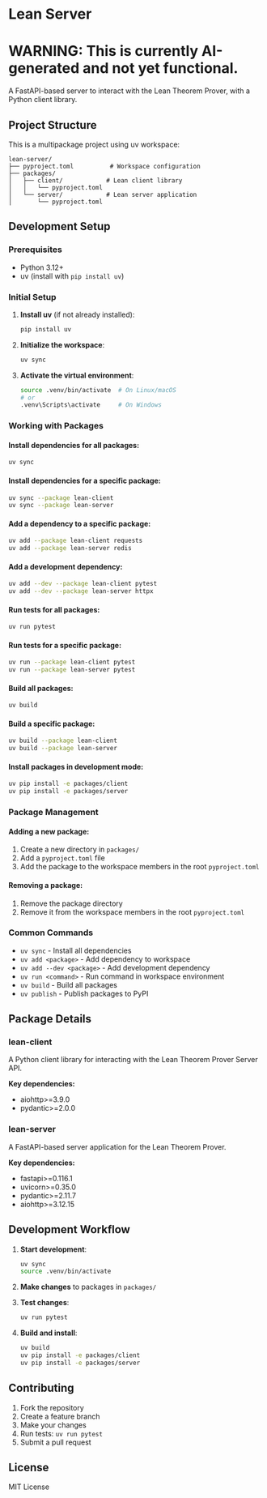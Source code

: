 # Lean Server

# WARNING: This is currently AI-generated and not yet functional.

A FastAPI-based server to interact with the Lean Theorem Prover, with a Python client library.

## Project Structure

This is a multipackage project using uv workspace:

```
lean-server/
├── pyproject.toml          # Workspace configuration
├── packages/
│   ├── client/            # Lean client library
│   │   └── pyproject.toml
│   └── server/            # Lean server application
│       └── pyproject.toml
```

## Development Setup

### Prerequisites

- Python 3.12+
- uv (install with `pip install uv`)

### Initial Setup

1. **Install uv** (if not already installed):
   ```bash
   pip install uv
   ```

2. **Initialize the workspace**:
   ```bash
   uv sync
   ```

3. **Activate the virtual environment**:
   ```bash
   source .venv/bin/activate  # On Linux/macOS
   # or
   .venv\Scripts\activate     # On Windows
   ```

### Working with Packages

#### Install dependencies for all packages:
```bash
uv sync
```

#### Install dependencies for a specific package:
```bash
uv sync --package lean-client
uv sync --package lean-server
```

#### Add a dependency to a specific package:
```bash
uv add --package lean-client requests
uv add --package lean-server redis
```

#### Add a development dependency:
```bash
uv add --dev --package lean-client pytest
uv add --dev --package lean-server httpx
```

#### Run tests for all packages:
```bash
uv run pytest
```

#### Run tests for a specific package:
```bash
uv run --package lean-client pytest
uv run --package lean-server pytest
```

#### Build all packages:
```bash
uv build
```

#### Build a specific package:
```bash
uv build --package lean-client
uv build --package lean-server
```

#### Install packages in development mode:
```bash
uv pip install -e packages/client
uv pip install -e packages/server
```

### Package Management

#### Adding a new package:
1. Create a new directory in `packages/`
2. Add a `pyproject.toml` file
3. Add the package to the workspace members in the root `pyproject.toml`

#### Removing a package:
1. Remove the package directory
2. Remove it from the workspace members in the root `pyproject.toml`

### Common Commands

- `uv sync` - Install all dependencies
- `uv add <package>` - Add dependency to workspace
- `uv add --dev <package>` - Add development dependency
- `uv run <command>` - Run command in workspace environment
- `uv build` - Build all packages
- `uv publish` - Publish packages to PyPI

## Package Details

### lean-client
A Python client library for interacting with the Lean Theorem Prover Server API.

**Key dependencies:**
- aiohttp>=3.9.0
- pydantic>=2.0.0

### lean-server
A FastAPI-based server application for the Lean Theorem Prover.

**Key dependencies:**
- fastapi>=0.116.1
- uvicorn>=0.35.0
- pydantic>=2.11.7
- aiohttp>=3.12.15

## Development Workflow

1. **Start development**:
   ```bash
   uv sync
   source .venv/bin/activate
   ```

2. **Make changes** to packages in `packages/`

3. **Test changes**:
   ```bash
   uv run pytest
   ```

4. **Build and install**:
   ```bash
   uv build
   uv pip install -e packages/client
   uv pip install -e packages/server
   ```

## Contributing

1. Fork the repository
2. Create a feature branch
3. Make your changes
4. Run tests: `uv run pytest`
5. Submit a pull request

## License

MIT License
